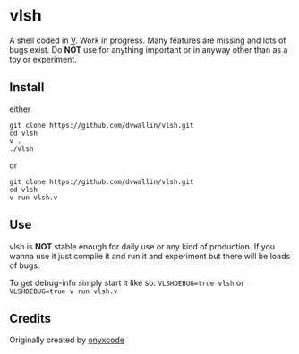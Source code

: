 # vlsh
A shell coded in [V](https://vlang.io). Work in progress.
Many features are missing and lots of bugs exist. Do **NOT** use for anything important or in anyway other than as a toy or experiment.

## Install
either
```
git clone https://github.com/dvwallin/vlsh.git
cd vlsh
v .
./vlsh
```

or
```
git clone https://github.com/dvwallin/vlsh.git
cd vlsh
v run vlsh.v
```

## Use
vlsh is **NOT** stable enough for daily use or any kind of production.
If you wanna use it just compile it and run it and experiment but there will be loads of bugs.

To get debug-info simply start it like so: `VLSHDEBUG=true vlsh` or `VLSHDEBUG=true v run vlsh.v`

## Credits
Originally created by [onyxcode](https://github.com/onyxcode/vish)
